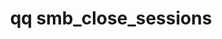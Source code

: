 ---
category: smb
command: smb_close_sessions
keywords: qq, qq_cli, smb_close_sessions
optional_options:
- alternate: []
  help: "\n                Close only the sessions that match the specified user's\
    \ identity in one of the\n                following forms: a name or a SID optionally\
    \ qualified with a domain prefix (for\n                example, \"local:name\"\
    , \"S-1-1-0\", \"name\", \"world:Everyone\", \"ldap_user:name\",\n           \
    \     \"ad:name\"), or an ID type (for example, \"uid:1001\", \"auth_id:513\"\
    , \"SID:S-1-1-0\").\n                "
  name: --identity
  required: false
- alternate: []
  help: "\n                Use the list of sessions from the smb_list_sessions command\
    \ to close only the\n                session with the specified location.\n  \
    \              "
  name: --location
  required: false
- alternate: []
  help: Close only the sessions that originate from the specified IP address.
  name: --ip
  required: false
permalink: /qq-cli-command-guide/smb/smb_close_sessions.html
positional_options: []
sidebar: qq_cli_command_reference_sidebar
summary: This section explains how to use the <code>qq smb_close_sessions</code> command.
synopsis: Force close SMB sessions matching one or more of a set of filters.
title: qq smb_close_sessions
usage: qq smb_close_sessions [-h] [--identity IDENTITY] [--location LOCATION] [--ip
  IP]
zendesk_source: qq CLI Command Guide

---
